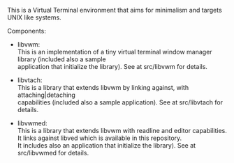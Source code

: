 This is a Virtual Terminal environment that aims for minimalism and targets UNIX like systems.
  
Components:
  
  - libvwm:  
    This is an implementation of a tiny virtual terminal window manager library (included also a sample    
    application that initialize the library). See at src/libvwm for details.  
  
  - libvtach:  
    This is a library that extends libvwm by linking against, with attaching|detaching   
    capabilities (included also a sample application). See at src/libvtach for details.  
  
  - libvwmed:  
    This is a library that extends libvwm with readline and editor capabilities.  
    It links against libved which is available in this repository.  
    It includes also an application that initialize the library). See at src/libvwmed for details.  

